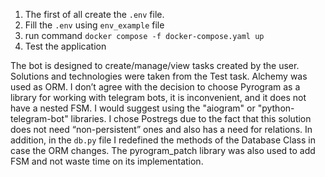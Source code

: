 1. The first of all create the ```.env``` file.
2. Fill the ```.env``` using ```env_example``` file
3. run command ```docker compose -f docker-compose.yaml up```
4. Test the application


The bot is designed to create/manage/view tasks created by the user. Solutions and technologies were taken from the Test task. Alchemy was used as ORM. I don’t agree with the decision to choose Pyrogram as a library for working with telegram bots, it is inconvenient, and it does not have a nested FSM. I would suggest using the "aiogram" or "python-telegram-bot" libraries. I chose Postregs due to the fact that this solution does not need “non-persistent” ones and also has a need for relations. In addition, in the ```db.py``` file I redefined the methods of the Database Class in case the ORM changes. The pyrogram_patch library was also used to add FSM and not waste time on its implementation.

